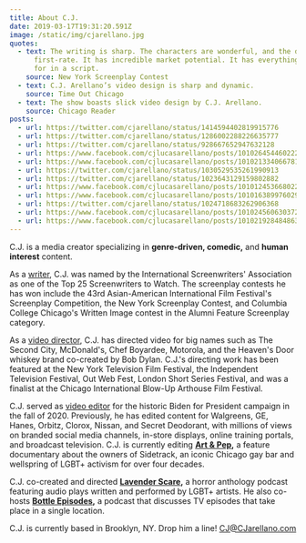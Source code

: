 ```yaml
---
title: About C.J.
date: 2019-03-17T19:31:20.591Z
image: /static/img/cjarellano.jpg
quotes:
  - text: The writing is sharp. The characters are wonderful, and the dialogue is
      first-rate. It has incredible market potential. It has everything one asks
      for in a script.
    source: New York Screenplay Contest
  - text: C.J. Arellano’s video design is sharp and dynamic.
    source: Time Out Chicago
  - text: The show boasts slick video design by C.J. Arellano.
    source: Chicago Reader
posts:
  - url: https://twitter.com/cjarellano/status/1414594402819915776
  - url: https://twitter.com/cjarellano/status/1286002288226635777
  - url: https://twitter.com/cjarellano/status/928667652947632128
  - url: https://www.facebook.com/cjlucasarellano/posts/10102645446022247
  - url: https://www.facebook.com/cjlucasarellano/posts/10102133406678197
  - url: https://twitter.com/cjarellano/status/1030529535261990913
  - url: https://twitter.com/cjarellano/status/1023643129159802882
  - url: https://www.facebook.com/cjlucasarellano/posts/10101245366802227
  - url: https://www.facebook.com/cjlucasarellano/posts/10101638997602947
  - url: https://twitter.com/cjarellano/status/1024718683262906368
  - url: https://www.facebook.com/cjlucasarellano/posts/10102456063037267
  - url: https://www.facebook.com/cjlucasarellano/posts/10102192848486337
---
```

C.J. is a media creator specializing in **genre-driven, comedic,** and **human interest** content.

As a [writer](/category/writer), C.J. was named by the International Screenwriters' Association as one of the Top 25 Screenwriters to Watch. The screenplay contests he has won include the 43rd Asian-American International Film Festival's Screenplay Competition, the New York Screenplay Contest, and Columbia College Chicago's Written Image contest in the Alumni Feature Screenplay category.

As a [video director](/category/director), C.J. has directed video for big names such as The Second City, McDonald's, Chef Boyardee, Motorola, and the Heaven's Door whiskey brand co-created by Bob Dylan. C.J.'s directing work has been featured at the New York Television Film Festival, the Independent Television Festival, Out Web Fest, London Short Series Festival, and was a finalist at the Chicago International Blow-Up Arthouse Film Festival.

C.J. served as [video editor](/category/editor) for the historic Biden for President campaign in the fall of 2020. Previously, he has edited content for Walgreens, GE, Hanes, Orbitz, Clorox, Nissan, and Secret Deodorant, with millions of views on branded social media channels, in-store displays, online training portals, and broadcast television. C.J. is currently editing **[Art & Pep](https://www.artandpep.org),** a feature documentary about the owners of Sidetrack, an iconic Chicago gay bar and wellspring of LGBT+ activism for over four decades.

C.J. co-created and directed **[Lavender Scare](https://anchor.fm/lavender-scare-podcast),** a horror anthology podcast featuring audio plays written and performed by LGBT+ artists. He also co-hosts **[Bottle Episodes](https://anchor.fm/cj-arellano),** a podcast that discusses TV episodes that take place in a single location. 

C.J. is currently based in Brooklyn, NY. Drop him a line! [CJ@CJarellano.com](mailto:cj@cjarellano.com)